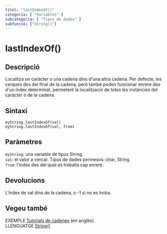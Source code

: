 ```yaml
---
títol: "lastIndexOf()"
categoria: [ "Variables" ]
subcategoria: [ "Tipus de dades" ]
subfunció: ["String()"]
---
```


# lastIndexOf()

## Descripció

Localitza un caràcter o una cadena dins d'una altra cadena. Per defecte, les cerques des del final de la cadena, però també poden funcionar enrere des d'un índex determinat, permetent la localització de totes les instàncies del caràcter o de la cadena.

## Sintaxi

`myString.lastIndexOf(val)`  
`myString.lastIndexOf(val, from)`

## Paràmetres

`myString`: una variable de tipus String.  
`val`: el valor a cercar. Tipus de dades permesos: char, String.  
`from`: l'índex des del qual es treballa cap enrere.

## Devolucions

L'índex de val dins de la cadena, o -1 si no es troba.

## Vegeu també

EXEMPLE [Tutorials de cadenes](https://www.arduino.cc/en/Tutorial/BuiltInExamples#strings) (en anglés)  
LLENGUATGE [String()](../String().md)
